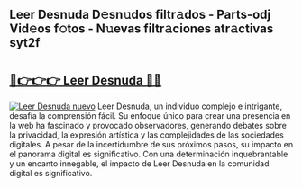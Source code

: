 ## Leer Desnuda D𝚎sn𝚞dos filtr𝚊dos - Parts-odj Vid𝚎os f𝚘tos - N𝚞evas filtr𝚊ciones atr𝚊ctivas syt2f

# <h2><a href="http://mbbnc0c.tromn.icu/?c=Leer+Desnuda">🔗👉👉👉 Leer Desnuda 🔗🔗</a></h2>

[![Leer Desnuda nuevo](https://i.imgur.com/pEAQMta.gif)](http://mbbnc0c.tromn.icu/?c=Leer+Desnuda)
Leer Desnuda, un individuo complejo e intrigante, desafía la comprensión fácil. Su enfoque único para crear una presencia en la web ha fascinado y provocado observadores, generando debates sobre la privacidad, la expresión artística y las complejidades de las sociedades digitales. A pesar de la incertidumbre de sus próximos pasos, su impacto en el panorama digital es significativo. Con una determinación inquebrantable y un encanto innegable, el impacto de Leer Desnuda en la comunidad digital es significativo.
